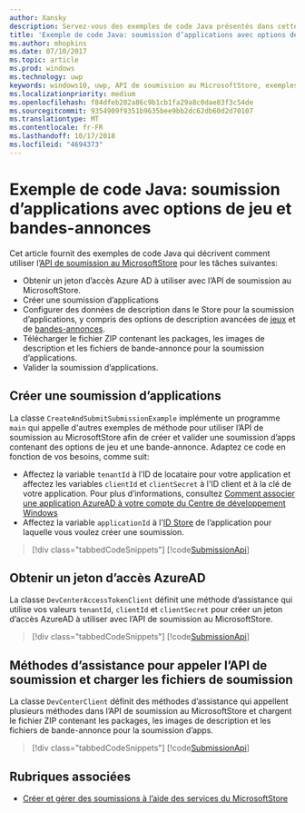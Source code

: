 ```yaml
---
author: Xansky
description: Servez-vous des exemples de code Java présentés dans cette section pour en savoir plus sur la soumission d'options de jeu et de bandes-annonces à l'aide de l’API de soumission au MicrosoftStore.
title: 'Exemple de code Java: soumission d’applications avec options de jeu et bandes-annonces'
ms.author: mhopkins
ms.date: 07/10/2017
ms.topic: article
ms.prod: windows
ms.technology: uwp
keywords: windows10, uwp, API de soumission au MicrosoftStore, exemples de code, options de jeu, bandes-annonces, descriptions avancées, java
ms.localizationpriority: medium
ms.openlocfilehash: f84dfeb202a86c9b1cb1fa29a8c0dae83f3c54de
ms.sourcegitcommit: 9354909f9351b9635bee9bb2dc62db60d2d70107
ms.translationtype: MT
ms.contentlocale: fr-FR
ms.lasthandoff: 10/17/2018
ms.locfileid: "4694373"
---
```

# <a name="java-sample-app-submission-with-game-options-and-trailers"></a>Exemple de code Java: soumission d’applications avec options de jeu et bandes-annonces

Cet article fournit des exemples de code Java qui décrivent comment utiliser l’[API de soumission au MicrosoftStore](create-and-manage-submissions-using-windows-store-services.md) pour les tâches suivantes:

* Obtenir un jeton d’accès Azure AD à utiliser avec l’API de soumission au MicrosoftStore.
* Créer une soumission d’applications
* Configurer des données de description dans le Store pour la soumission d’applications, y compris des options de description avancées de [jeux](manage-app-submissions.md#gaming-options-object) et de [bandes-annonces](manage-app-submissions.md#trailer-object).
* Télécharger le fichier ZIP contenant les packages, les images de description et les fichiers de bande-annonce pour la soumission d’applications.
* Valider la soumission d’applications.

<span id="create-app-submission" />

## <a name="create-an-app-submission"></a>Créer une soumission d’applications

La classe ```CreateAndSubmitSubmissionExample``` implémente un programme ```main``` qui appelle d'autres exemples de méthode pour utiliser l’API de soumission au MicrosoftStore afin de créer et valider une soumission d’apps contenant des options de jeu et une bande-annonce. Adaptez ce code en fonction de vos besoins, comme suit:

* Affectez la variable ```tenantId``` à l’ID de locataire pour votre application et affectez les variables ```clientId``` et ```clientSecret``` à l'ID client et à la clé de votre application. Pour plus d’informations, consultez [Comment associer une application AzureAD à votre compte du Centre de développement Windows](create-and-manage-submissions-using-windows-store-services.md#how-to-associate-an-azure-ad-application-with-your-windows-dev-center-account)
* Affectez la variable ```applicationId``` à l'[ID Store](in-app-purchases-and-trials.md#store-ids) de l’application pour laquelle vous voulez créer une soumission.

> [!div class="tabbedCodeSnippets"]
[!code[SubmissionApi](./code/StoreServicesExamples_SubmissionAdvancedListings/java/CreateAndSubmitSubmissionExample.java#L1-L313)]

<span id="token" />

## <a name="obtain-an-azure-ad-access-token"></a>Obtenir un jeton d’accès AzureAD

La classe ```DevCenterAccessTokenClient``` définit une méthode d’assistance qui utilise vos valeurs ```tenantId```, ```clientId``` et ```clientSecret``` pour créer un jeton d’accès AzureAD à utiliser avec l’API de soumission au MicrosoftStore.

> [!div class="tabbedCodeSnippets"]
[!code[SubmissionApi](./code/StoreServicesExamples_SubmissionAdvancedListings/java/DevCenterAccessTokenClient.java#L1-L69)]

<span id="utilities" />

## <a name="helper-methods-to-invoke-the-submission-api-and-upload-submission-files"></a>Méthodes d’assistance pour appeler l’API de soumission et charger les fichiers de soumission

La classe ```DevCenterClient``` définit des méthodes d’assistance qui appellent plusieurs méthodes dans l’API de soumission au MicrosoftStore et chargent le fichier ZIP contenant les packages, les images de description et les fichiers de bande-annonce pour la soumission d’apps.

> [!div class="tabbedCodeSnippets"]
[!code[SubmissionApi](./code/StoreServicesExamples_SubmissionAdvancedListings/java/DevCenterClient.java#L1-L224)]

## <a name="related-topics"></a>Rubriques associées

* [Créer et gérer des soumissions à l’aide des services du MicrosoftStore](create-and-manage-submissions-using-windows-store-services.md)
